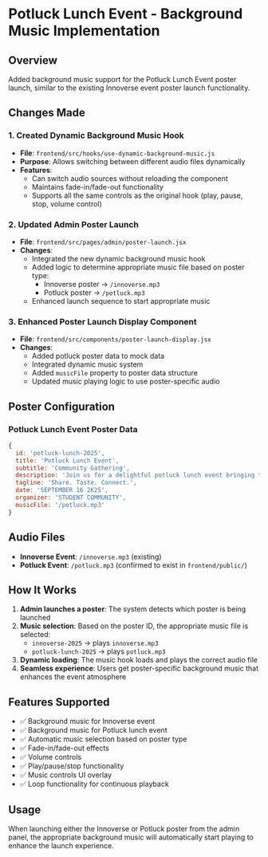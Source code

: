 # Potluck Lunch Event - Background Music Implementation

## Overview
Added background music support for the Potluck Lunch Event poster launch, similar to the existing Innoverse event poster launch functionality.

## Changes Made

### 1. Created Dynamic Background Music Hook
- **File**: `frontend/src/hooks/use-dynamic-background-music.js`
- **Purpose**: Allows switching between different audio files dynamically
- **Features**:
  - Can switch audio sources without reloading the component
  - Maintains fade-in/fade-out functionality
  - Supports all the same controls as the original hook (play, pause, stop, volume control)

### 2. Updated Admin Poster Launch
- **File**: `frontend/src/pages/admin/poster-launch.jsx`
- **Changes**:
  - Integrated the new dynamic background music hook
  - Added logic to determine appropriate music file based on poster type:
    - Innoverse poster → `/innoverse.mp3`
    - Potluck poster → `/potluck.mp3`
  - Enhanced launch sequence to start appropriate music

### 3. Enhanced Poster Launch Display Component
- **File**: `frontend/src/components/poster-launch-display.jsx`
- **Changes**:
  - Added potluck poster data to mock data
  - Integrated dynamic music system
  - Added `musicFile` property to poster data structure
  - Updated music playing logic to use poster-specific audio

## Poster Configuration

### Potluck Lunch Event Poster Data
```javascript
{
  id: 'potluck-lunch-2025',
  title: 'Potluck Lunch Event',
  subtitle: 'Community Gathering',
  description: 'Join us for a delightful potluck lunch event bringing together our community',
  tagline: 'Share. Taste. Connect.',
  date: 'SEPTEMBER 16 2K25',
  organizer: 'STUDENT COMMUNITY',
  musicFile: '/potluck.mp3'
}
```

## Audio Files
- **Innoverse Event**: `/innoverse.mp3` (existing)
- **Potluck Event**: `/potluck.mp3` (confirmed to exist in `frontend/public/`)

## How It Works

1. **Admin launches a poster**: The system detects which poster is being launched
2. **Music selection**: Based on the poster ID, the appropriate music file is selected:
   - `innoverse-2025` → plays `innoverse.mp3`
   - `potluck-lunch-2025` → plays `potluck.mp3`
3. **Dynamic loading**: The music hook loads and plays the correct audio file
4. **Seamless experience**: Users get poster-specific background music that enhances the event atmosphere

## Features Supported
- ✅ Background music for Innoverse event
- ✅ Background music for Potluck lunch event  
- ✅ Automatic music selection based on poster type
- ✅ Fade-in/fade-out effects
- ✅ Volume controls
- ✅ Play/pause/stop functionality
- ✅ Music controls UI overlay
- ✅ Loop functionality for continuous playback

## Usage
When launching either the Innoverse or Potluck poster from the admin panel, the appropriate background music will automatically start playing to enhance the launch experience.
